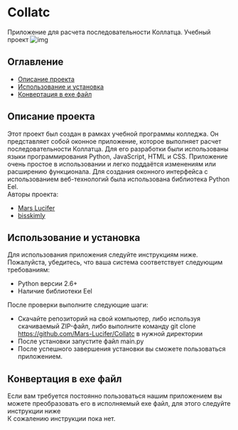 # Collatc
Приложение для расчета последовательности Коллатца. Учебный проект
![img](https://github.com/Mars-Lucifer/Collatc/blob/main/img.svg)


## Оглавление
- [Описание проекта](#описание-проекта)
- [Использование и установка](#использование-и-установка)
- [Конвертация в exe файл](#конвертация-в-exe-файл)


## Описание проекта
Этот проект был создан в рамках учебной программы колледжа. Он представляет собой оконное приложение, которое выполняет расчет последовательности Коллатца. Для его разработки были использованы языки программирования Python, JavaScript, HTML и CSS. Приложение очень простое в использовании и легко поддаётся изменениям или расширению функционала. Для создания оконного интерфейса с использованием веб-технологий была использована библиотека Python Eel.<br/>
Авторы проекта:
- [Mars Lucifer](https://t.me/Mars_Lucifer)
- [bisskimly](https://t.me/Just_a_second)


## Использование и установка
Для использования приложения следуйте инструкциям ниже. Пожалуйста, убедитесь, что ваша система соответствует следующим требованиям:
- Python версии 2.6+
- Наличие библиотеки Eel

После проверки выполните следующие шаги:
- Скачайте репозиторий на свой компьютер, либо используя скачиваемый ZIP-файл, либо выполните команду git clone https://github.com/Mars-Lucifer/Collatc в нужной директории
- После установки запустите файл main.py
- После успешного завершения установки вы сможете пользоваться приложением.


## Конвертация в exe файл
Если вам требуется постоянно пользоваться нашим приложением вы можете преобразовать его в исполняемый exe файл, для этого следуйте инструкции ниже<br/>
К сожалению инструкции пока нет.

